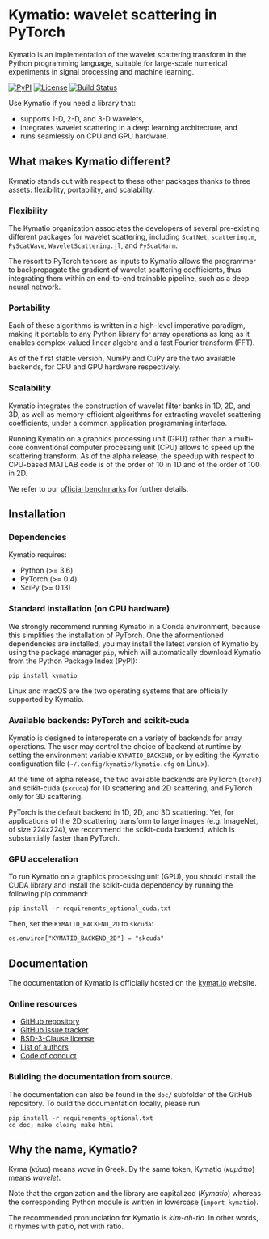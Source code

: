 Kymatio: wavelet scattering in PyTorch
======================================

Kymatio is an implementation of the wavelet scattering transform in the Python programming language, suitable for large-scale numerical experiments in signal processing and machine learning.

[![PyPI](https://img.shields.io/badge/python-3.6-blue.svg)]()
[![License](https://img.shields.io/badge/License-BSD%203--Clause-blue.svg)](https://opensource.org/licenses/BSD-3-Clause)
[![Build Status](https://travis-ci.org/kymatio/kymatio.svg?branch=master)](https://travis-ci.org/kymatio/kymatio)


Use Kymatio if you need a library that:
* supports 1-D, 2-D, and 3-D wavelets,
* integrates wavelet scattering in a deep learning architecture, and
* runs seamlessly on CPU and GPU hardware.


## What makes Kymatio different?

Kymatio stands out with respect to these other packages thanks to three assets: flexibility, portability, and scalability.

### Flexibility

The Kymatio organization associates the developers of several pre-existing different packages for wavelet scattering, including `ScatNet`, `scattering.m`, `PyScatWave`, `WaveletScattering.jl`, and `PyScatHarm`.

The resort to PyTorch tensors as inputs to Kymatio allows the programmer to backpropagate the gradient of wavelet scattering coefficients, thus integrating them within an end-to-end trainable pipeline, such as a deep neural network.

### Portability

Each of these algorithms is written in a high-level imperative paradigm, making it portable to any Python library for array operations as long as it enables complex-valued linear algebra and a fast Fourier transform (FFT).

As of the first stable version, NumPy and CuPy are the two available backends, for CPU and GPU hardware respectively.


### Scalability

Kymatio integrates the construction of wavelet filter banks in 1D, 2D, and 3D, as well as memory-efficient algorithms for extracting wavelet scattering coefficients, under a common application programming interface.

Running Kymatio on a graphics processing unit (GPU) rather than a multi-core conventional computer processing unit (CPU) allows to speed up the scattering transform.
As of the alpha release, the speedup with respect to CPU-based MATLAB code is of the order of 10 in 1D and of the order of 100 in 2D.

We refer to our [official benchmarks](https://www.kymat.io/userguide.html#benchmark-with-previous-versions) for further details.


## Installation


### Dependencies

Kymatio requires:

* Python (>= 3.6)
* PyTorch (>= 0.4)
* SciPy (>= 0.13)


### Standard installation (on CPU hardware)
We strongly recommend running Kymatio in a Conda environment, because this simplifies the installation of PyTorch.
One the aformentioned dependencies are installed, you may install the latest version of Kymatio by using the package manager `pip`, which will automatically download Kymatio from the Python Package Index (PyPI):

```
pip install kymatio
```

Linux and macOS are the two operating systems that are officially supported by Kymatio.


### Available backends: PyTorch and scikit-cuda

Kymatio is designed to interoperate on a variety of backends for array operations.
The user may control the choice of backend at runtime by setting the environment variable `KYMATIO_BACKEND`, or by editing the Kymatio configuration file (`~/.config/kymatio/kymatio.cfg` on Linux).

At the time of alpha release, the two available backends are PyTorch (`torch`) and scikit-cuda (`skcuda`) for 1D scattering and 2D scattering, and PyTorch only for 3D scattering.

PyTorch is the default backend in 1D, 2D, and 3D scattering. Yet, for applications of the 2D scattering transform to large images (e.g. ImageNet, of size 224x224), we recommend the scikit-cuda backend, which is substantially faster than PyTorch.


### GPU acceleration


To run Kymatio on a graphics processing unit (GPU), you should install the CUDA library and install the scikit-cuda dependency by running the following pip command:

```
pip install -r requirements_optional_cuda.txt
```

Then, set the `KYMATIO_BACKEND_2D` to `skcuda`:

```
os.environ["KYMATIO_BACKEND_2D"] = "skcuda"
```


## Documentation

The documentation of Kymatio is officially hosted on the [kymat.io](https://www.kymat.io/) website.


### Online resources

* [GitHub repository](https://github.com/kymatio/kymatio)
* [GitHub issue tracker](https://github.com/kymatio/kymatio/issues)
* [BSD-3-Clause license](https://github.com/kymatio/kymatio/blob/master/LICENSE.md)
* [List of authors](https://github.com/kymatio/kymatio/blob/master/AUTHORS.md)
* [Code of conduct](https://github.com/kymatio/kymatio/blob/master/CODE_OF_CONDUCT.md)


### Building the documentation from source.
The documentation can also be found in the `doc/` subfolder of the GitHub repository.
To build the documentation locally, please run

```
pip install -r requirements_optional.txt
cd doc; make clean; make html
```

## Why the name, Kymatio?

Kyma (*κύμα*) means *wave* in Greek. By the same token, Kymatio (*κυμάτιο*) means *wavelet*.

Note that the organization and the library are capitalized (*Kymatio*) whereas the corresponding Python module is written in lowercase (`import kymatio`).

The recommended pronunciation for Kymatio is *kim-ah-tio*. In other words, it rhymes with patio, not with ratio.
